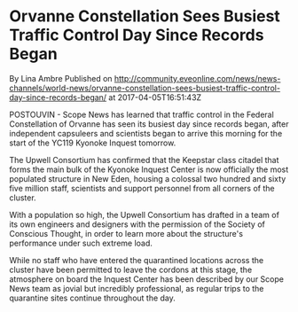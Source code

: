 # Orvanne Constellation Sees Busiest Traffic Control Day Since Records Began
By Lina Ambre
Published on http://community.eveonline.com/news/news-channels/world-news/orvanne-constellation-sees-busiest-traffic-control-day-since-records-began/ at 2017-04-05T16:51:43Z

POSTOUVIN - Scope News has learned that traffic control in the Federal Constellation of Orvanne has seen its busiest day since records began, after independent capsuleers and scientists began to arrive this morning for the start of the YC119 Kyonoke Inquest tomorrow.

The Upwell Consortium has confirmed that the Keepstar class citadel that forms the main bulk of the Kyonoke Inquest Center is now officially the most populated structure in New Eden, housing a colossal two hundred and sixty five million staff, scientists and support personnel from all corners of the cluster.

With a population so high, the Upwell Consortium has drafted in a team of its own engineers and designers with the permission of the Society of Conscious Thought, in order to learn more about the structure's performance under such extreme load.

While no staff who have entered the quarantined locations across the cluster have been permitted to leave the cordons at this stage, the atmosphere on board the Inquest Center has been described by our Scope News team as jovial but incredibly professional, as regular trips to the quarantine sites continue throughout the day.

